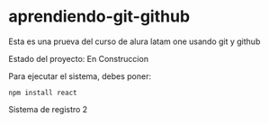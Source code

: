 # aprendiendo-git-github
Esta es una prueva del curso de alura latam one usando git y github

Estado del proyecto: En Construccion 

Para ejecutar el sistema, debes poner:

```npm install react```

Sistema de registro 2
